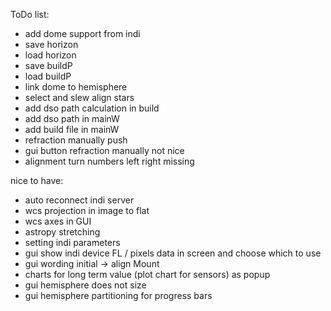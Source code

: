 ToDo list:

- add dome support from indi
- save horizon
- load horizon
- save buildP
- load buildP
- link dome to hemisphere
- select and slew align stars
- add dso path calculation in build
- add dso path in mainW
- add build file in mainW
- refraction manually push
- gui button refraction manually not nice
- alignment turn numbers left right missing



nice to have:

- auto reconnect indi server
- wcs projection in image to flat
- wcs axes in GUI
- astropy stretching
- setting indi parameters
- gui show indi device FL / pixels data in screen and choose which to use
- gui wording initial -> align Mount
- charts for long term value (plot chart for sensors) as popup
- gui hemisphere does not size
- gui hemisphere partitioning for progress bars
